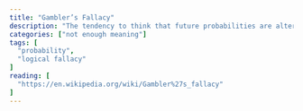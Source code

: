 ```yaml
---
title: "Gambler’s Fallacy"
description: "The tendency to think that future probabilities are altered by past events, when in reality they are unchanged. The fallacy arises from an erroneous conceptualization of the law of large numbers."
categories: ["not enough meaning"]
tags: [
  "probability",
  "logical fallacy"
]
reading: [
  "https://en.wikipedia.org/wiki/Gambler%27s_fallacy"
]
---
```


